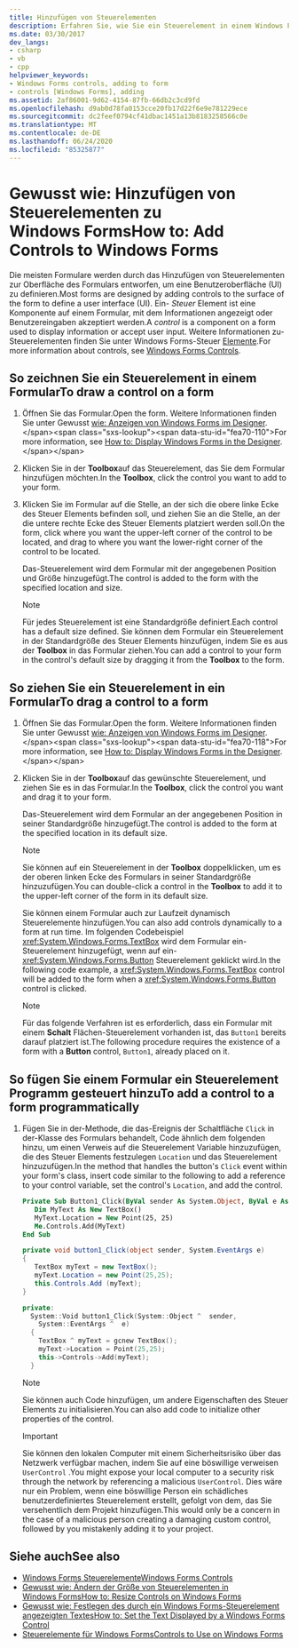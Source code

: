 ```yaml
---
title: Hinzufügen von Steuerelementen
description: Erfahren Sie, wie Sie ein Steuerelement in einem Windows Form zeichnen. Ein-Steuerelement ist eine Komponente in einem Formular, das Sie verwenden können, um Informationen anzuzeigen oder Benutzereingaben zu akzeptieren.
ms.date: 03/30/2017
dev_langs:
- csharp
- vb
- cpp
helpviewer_keywords:
- Windows Forms controls, adding to form
- controls [Windows Forms], adding
ms.assetid: 2af86001-9d62-4154-87fb-66db2c3cd9fd
ms.openlocfilehash: d9ab0d78fa0153cce20fb17d22f6e9e781229ece
ms.sourcegitcommit: dc2feef0794cf41dbac1451a13b8183258566c0e
ms.translationtype: MT
ms.contentlocale: de-DE
ms.lasthandoff: 06/24/2020
ms.locfileid: "85325877"
---
```

# <a name="how-to-add-controls-to-windows-forms"></a><span data-ttu-id="fea70-104">Gewusst wie: Hinzufügen von Steuerelementen zu Windows Forms</span><span class="sxs-lookup"><span data-stu-id="fea70-104">How to: Add Controls to Windows Forms</span></span>

<span data-ttu-id="fea70-105">Die meisten Formulare werden durch das Hinzufügen von Steuerelementen zur Oberfläche des Formulars entworfen, um eine Benutzeroberfläche (UI) zu definieren.</span><span class="sxs-lookup"><span data-stu-id="fea70-105">Most forms are designed by adding controls to the surface of the form to define a user interface (UI).</span></span> <span data-ttu-id="fea70-106">Ein- *Steuer* Element ist eine Komponente auf einem Formular, mit dem Informationen angezeigt oder Benutzereingaben akzeptiert werden.</span><span class="sxs-lookup"><span data-stu-id="fea70-106">A *control* is a component on a form used to display information or accept user input.</span></span> <span data-ttu-id="fea70-107">Weitere Informationen zu-Steuerelementen finden Sie unter Windows Forms-Steuer [Elemente](index.md).</span><span class="sxs-lookup"><span data-stu-id="fea70-107">For more information about controls, see [Windows Forms Controls](index.md).</span></span>

## <a name="to-draw-a-control-on-a-form"></a><span data-ttu-id="fea70-108">So zeichnen Sie ein Steuerelement in einem Formular</span><span class="sxs-lookup"><span data-stu-id="fea70-108">To draw a control on a form</span></span>

1. <span data-ttu-id="fea70-109">Öffnen Sie das Formular.</span><span class="sxs-lookup"><span data-stu-id="fea70-109">Open the form.</span></span> <span data-ttu-id="fea70-110">Weitere Informationen finden Sie unter Gewusst [wie: Anzeigen von Windows Forms im Designer](https://docs.microsoft.com/previous-versions/visualstudio/visual-studio-2010/w5yd62ts(v=vs.100)).</span><span class="sxs-lookup"><span data-stu-id="fea70-110">For more information, see [How to: Display Windows Forms in the Designer](https://docs.microsoft.com/previous-versions/visualstudio/visual-studio-2010/w5yd62ts(v=vs.100)).</span></span>

2. <span data-ttu-id="fea70-111">Klicken Sie in der **Toolbox**auf das Steuerelement, das Sie dem Formular hinzufügen möchten.</span><span class="sxs-lookup"><span data-stu-id="fea70-111">In the **Toolbox**, click the control you want to add to your form.</span></span>

3. <span data-ttu-id="fea70-112">Klicken Sie im Formular auf die Stelle, an der sich die obere linke Ecke des Steuer Elements befinden soll, und ziehen Sie an die Stelle, an der die untere rechte Ecke des Steuer Elements platziert werden soll.</span><span class="sxs-lookup"><span data-stu-id="fea70-112">On the form, click where you want the upper-left corner of the control to be located, and drag to where you want the lower-right corner of the control to be located.</span></span>

    <span data-ttu-id="fea70-113">Das-Steuerelement wird dem Formular mit der angegebenen Position und Größe hinzugefügt.</span><span class="sxs-lookup"><span data-stu-id="fea70-113">The control is added to the form with the specified location and size.</span></span>

    > [!NOTE]
    > <span data-ttu-id="fea70-114">Für jedes Steuerelement ist eine Standardgröße definiert.</span><span class="sxs-lookup"><span data-stu-id="fea70-114">Each control has a default size defined.</span></span> <span data-ttu-id="fea70-115">Sie können dem Formular ein Steuerelement in der Standardgröße des Steuer Elements hinzufügen, indem Sie es aus der **Toolbox** in das Formular ziehen.</span><span class="sxs-lookup"><span data-stu-id="fea70-115">You can add a control to your form in the control's default size by dragging it from the **Toolbox** to the form.</span></span>

## <a name="to-drag-a-control-to-a-form"></a><span data-ttu-id="fea70-116">So ziehen Sie ein Steuerelement in ein Formular</span><span class="sxs-lookup"><span data-stu-id="fea70-116">To drag a control to a form</span></span>

1. <span data-ttu-id="fea70-117">Öffnen Sie das Formular.</span><span class="sxs-lookup"><span data-stu-id="fea70-117">Open the form.</span></span> <span data-ttu-id="fea70-118">Weitere Informationen finden Sie unter Gewusst [wie: Anzeigen von Windows Forms im Designer](https://docs.microsoft.com/previous-versions/visualstudio/visual-studio-2010/w5yd62ts(v=vs.100)).</span><span class="sxs-lookup"><span data-stu-id="fea70-118">For more information, see [How to: Display Windows Forms in the Designer](https://docs.microsoft.com/previous-versions/visualstudio/visual-studio-2010/w5yd62ts(v=vs.100)).</span></span>

2. <span data-ttu-id="fea70-119">Klicken Sie in der **Toolbox**auf das gewünschte Steuerelement, und ziehen Sie es in das Formular.</span><span class="sxs-lookup"><span data-stu-id="fea70-119">In the **Toolbox**, click the control you want and drag it to your form.</span></span>

    <span data-ttu-id="fea70-120">Das-Steuerelement wird dem Formular an der angegebenen Position in seiner Standardgröße hinzugefügt.</span><span class="sxs-lookup"><span data-stu-id="fea70-120">The control is added to the form at the specified location in its default size.</span></span>

    > [!NOTE]
    > <span data-ttu-id="fea70-121">Sie können auf ein Steuerelement in der **Toolbox** doppelklicken, um es der oberen linken Ecke des Formulars in seiner Standardgröße hinzuzufügen.</span><span class="sxs-lookup"><span data-stu-id="fea70-121">You can double-click a control in the **Toolbox** to add it to the upper-left corner of the form in its default size.</span></span>

    <span data-ttu-id="fea70-122">Sie können einem Formular auch zur Laufzeit dynamisch Steuerelemente hinzufügen.</span><span class="sxs-lookup"><span data-stu-id="fea70-122">You can also add controls dynamically to a form at run time.</span></span> <span data-ttu-id="fea70-123">Im folgenden Codebeispiel <xref:System.Windows.Forms.TextBox> wird dem Formular ein-Steuerelement hinzugefügt, wenn auf ein- <xref:System.Windows.Forms.Button> Steuerelement geklickt wird.</span><span class="sxs-lookup"><span data-stu-id="fea70-123">In the following code example, a <xref:System.Windows.Forms.TextBox> control will be added to the form when a <xref:System.Windows.Forms.Button> control is clicked.</span></span>

    > [!NOTE]
    > <span data-ttu-id="fea70-124">Für das folgende Verfahren ist es erforderlich, dass ein Formular mit einem **Schalt** Flächen-Steuerelement vorhanden ist, das `Button1` bereits darauf platziert ist.</span><span class="sxs-lookup"><span data-stu-id="fea70-124">The following procedure requires the existence of a form with a **Button** control, `Button1`, already placed on it.</span></span>

## <a name="to-add-a-control-to-a-form-programmatically"></a><span data-ttu-id="fea70-125">So fügen Sie einem Formular ein Steuerelement Programm gesteuert hinzu</span><span class="sxs-lookup"><span data-stu-id="fea70-125">To add a control to a form programmatically</span></span>

1. <span data-ttu-id="fea70-126">Fügen Sie in der-Methode, die das-Ereignis der Schaltfläche `Click` in der-Klasse des Formulars behandelt, Code ähnlich dem folgenden hinzu, um einen Verweis auf die Steuerelement Variable hinzuzufügen, die des Steuer Elements festzulegen `Location` und das Steuerelement hinzuzufügen.</span><span class="sxs-lookup"><span data-stu-id="fea70-126">In the method that handles the button's `Click` event within your form's class, insert code similar to the following to add a reference to your control variable, set the control's `Location`, and add the control.</span></span>

    ```vb
    Private Sub Button1_Click(ByVal sender As System.Object, ByVal e As System.EventArgs) Handles Button1.Click
       Dim MyText As New TextBox()
       MyText.Location = New Point(25, 25)
       Me.Controls.Add(MyText)
    End Sub
    ```

    ```csharp
    private void button1_Click(object sender, System.EventArgs e)
    {
       TextBox myText = new TextBox();
       myText.Location = new Point(25,25);
       this.Controls.Add (myText);
    }
    ```

    ```cpp
    private:
      System::Void button1_Click(System::Object ^  sender,
        System::EventArgs ^  e)
      {
        TextBox ^ myText = gcnew TextBox();
        myText->Location = Point(25,25);
        this->Controls->Add(myText);
      }
    ```

    > [!NOTE]
    > <span data-ttu-id="fea70-127">Sie können auch Code hinzufügen, um andere Eigenschaften des Steuer Elements zu initialisieren.</span><span class="sxs-lookup"><span data-stu-id="fea70-127">You can also add code to initialize other properties of the control.</span></span>

    > [!IMPORTANT]
    > <span data-ttu-id="fea70-128">Sie können den lokalen Computer mit einem Sicherheitsrisiko über das Netzwerk verfügbar machen, indem Sie auf eine böswillige verweisen `UserControl` .</span><span class="sxs-lookup"><span data-stu-id="fea70-128">You might expose your local computer to a security risk through the network by referencing a malicious `UserControl`.</span></span> <span data-ttu-id="fea70-129">Dies wäre nur ein Problem, wenn eine böswillige Person ein schädliches benutzerdefiniertes Steuerelement erstellt, gefolgt von dem, das Sie versehentlich dem Projekt hinzufügen.</span><span class="sxs-lookup"><span data-stu-id="fea70-129">This would only be a concern in the case of a malicious person creating a damaging custom control, followed by you mistakenly adding it to your project.</span></span>

## <a name="see-also"></a><span data-ttu-id="fea70-130">Siehe auch</span><span class="sxs-lookup"><span data-stu-id="fea70-130">See also</span></span>

- [<span data-ttu-id="fea70-131">Windows Forms Steuerelemente</span><span class="sxs-lookup"><span data-stu-id="fea70-131">Windows Forms Controls</span></span>](index.md)
- [<span data-ttu-id="fea70-132">Gewusst wie: Ändern der Größe von Steuerelementen in Windows Forms</span><span class="sxs-lookup"><span data-stu-id="fea70-132">How to: Resize Controls on Windows Forms</span></span>](how-to-resize-controls-on-windows-forms.md)
- [<span data-ttu-id="fea70-133">Gewusst wie: Festlegen des durch ein Windows Forms-Steuerelement angezeigten Textes</span><span class="sxs-lookup"><span data-stu-id="fea70-133">How to: Set the Text Displayed by a Windows Forms Control</span></span>](how-to-set-the-text-displayed-by-a-windows-forms-control.md)
- [<span data-ttu-id="fea70-134">Steuerelemente für Windows Forms</span><span class="sxs-lookup"><span data-stu-id="fea70-134">Controls to Use on Windows Forms</span></span>](controls-to-use-on-windows-forms.md)
